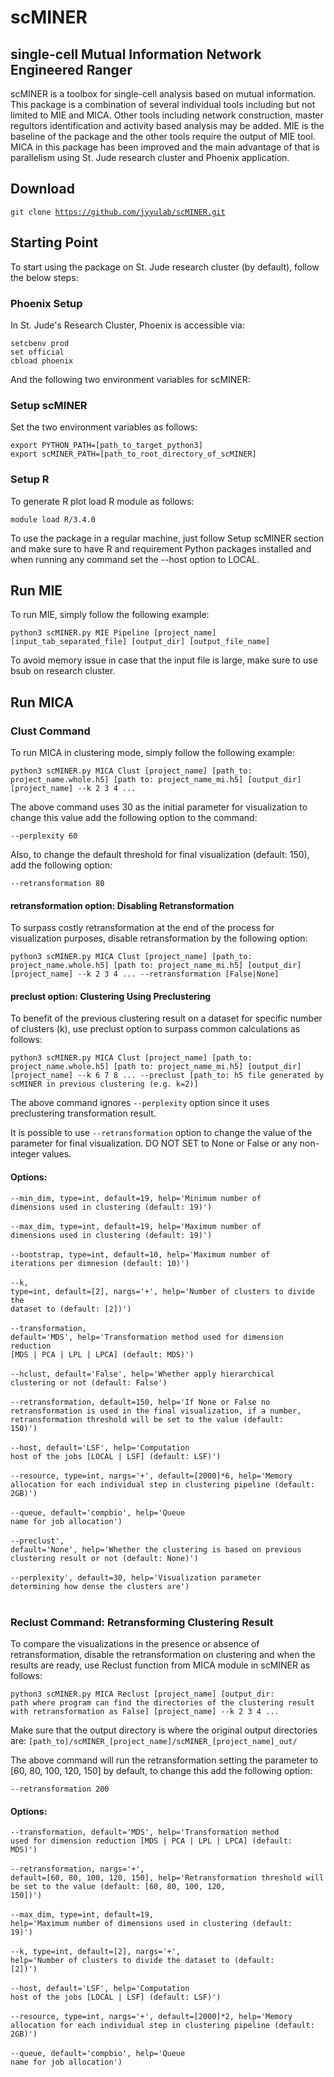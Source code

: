 # scMINER
## single-cell Mutual Information Network Engineered Ranger

scMINER is a toolbox for single-cell analysis based on mutual information. This package is a combination of several individual tools including but not limited to MIE and MICA. Other tools including network construction, master regultors identification and activity based analysis may be added. MIE is the baseline of the package and the other tools require the output of MIE tool. MICA in this package has been improved and the main advantage of that is parallelism using St. Jude research cluster and Phoenix application.

## Download

<code>git clone https://github.com/jyyulab/scMINER.git</code>

## Starting Point

To start using the package on St. Jude research cluster (by default), follow the below steps:

### Phoenix Setup

In St. Jude's Research Cluster, Phoenix is accessible via:

<code>setcbenv prod</code></br>
<code>set official</code></br>
<code>cbload phoenix</code>

And the following two environment variables for scMINER:

### Setup scMINER

Set the two environment variables as follows:

<code>export PYTHON_PATH=[path_to_target_python3]</code>
</br>
<code>export scMINER_PATH=[path_to_root_directory_of_scMINER]</code>

### Setup R

To generate R plot load R module as follows:

<code>module load R/3.4.0</code>

To use the package in a regular machine, just follow Setup scMINER section and make sure to have R and requirement Python packages installed and when running any command set the --host option to LOCAL.

## Run MIE

To run MIE, simply follow the following example:

<code>python3 scMINER.py MIE Pipeline [project_name] [input_tab_separated_file] [output_dir] [output_file_name]</code>

To avoid memory issue in case that the input file is large, make sure to use bsub on research cluster.

## Run MICA

### Clust Command
To run MICA in clustering mode, simply follow the following example:

<code>python3 scMINER.py MICA Clust [project_name] [path_to: project_name.whole.h5] [path to: project_name_mi.h5] [output_dir] [project_name] --k 2 3 4 ... </code>

The above command uses 30 as the initial parameter for visualization to change this value add the following option to the command:

<code>--perplexity 60</code>

Also, to change the default threshold for final visualization (default: 150), add the following option:

<code>--retransformation 80</code>

#### retransformation option: Disabling Retransformation
To surpass costly retransformation at the end of the process for visualization purposes, disable retransformation by the following option:

<code>python3 scMINER.py MICA Clust [project_name] [path_to: project_name.whole.h5] [path to: project_name_mi.h5] [output_dir] [project_name] --k 2 3 4 ... --retransformation [False|None]</code>

#### preclust option: Clustering Using Preclustering
To benefit of the previous clustering result on a dataset for specific number of clusters (k), use preclust option to surpass common calculations as follows:

<code>python3 scMINER.py MICA Clust [project_name] [path_to: project_name.whole.h5] [path to: project_name_mi.h5] [output_dir] [project_name] --k 6 7 8 ... --preclust [path_to: h5 file generated by scMINER in previous clustering (e.g. k=2)]</code>

The above command ignores <code>--perplexity</code> option since it uses preclustering transformation result.</br>

It is possible to use <code>--retransformation</code> option to change the value of the parameter for final visualization. DO NOT SET to None or False or any non-integer values.

#### Options:

<code>--min_dim, type=int, default=19, help='Minimum number of dimensions used in clustering (default: 19)')</code></br></br>
<code>--max_dim, type=int, default=19, help='Maximum number of dimensions used in clustering (default: 19)')</code></br></br>
<code>--bootstrap, type=int, default=10, help='Maximum number of iterations per dimnesion (default: 10)')</code></br></br>
<code>--k, type=int, default=[2], nargs='+', help='Number of clusters to divide the dataset to (default: [2])')</code></br></br>
<code>--transformation, default='MDS', help='Transformation method used for dimension reduction [MDS | PCA | LPL | LPCA] (default: MDS)')</code></br></br>
<code>--hclust, default='False', help='Whether apply hierarchical clustering or not (default: False')</code></br></br>
<code>--retransformation, default=150, help='If None or False no retransformation is used in the final visualization, if a number, retransformation threshold will be set to the value (default: 150)')</code></br></br>
<code>--host, default='LSF', help='Computation host of the jobs [LOCAL | LSF] (default: LSF)')</code></br></br>
<code>--resource, type=int, nargs='+', default=[2000]*6, help='Memory allocation for each individual step in clustering pipeline (default: 2GB)')</code></br></br>
<code>--queue, default='compbio', help='Queue name for job allocation')</code></br></br>
<code>--preclust', default='None', help='Whether the clustering is based on previous clustering result or not (default: None)')</code></br></br>
<code>--perplexity', default=30, help='Visualization parameter determining how dense the clusters are')</code></br></br>

### Reclust Command: Retransforming Clustering Result
To compare the visualizations in the presence or absence of retransformation, disable the retransformation on clustering and when the results are ready, use Reclust function from MICA module in scMINER as follows:

<code>python3 scMINER.py MICA Reclust [project_name] [output_dir: path where program can find the directories of the clustering result with retransformation as False] [project_name] --k 2 3 4 ... </code>

Make sure that the output directory is where the original output directories are: 
<code>[path_to]/scMINER_[project_name]/scMINER_[project_name]_out/</code>

The above command will run the retransformation setting the parameter to [60, 80, 100, 120, 150] by default, to change this add the following option:

<code>--retransformation 200</code>

#### Options:

<code>--transformation, default='MDS', help='Transformation method used for dimension reduction [MDS | PCA | LPL | LPCA] (default: MDS)')</code></br></br>
<code>--retransformation, nargs='+', default=[60, 80, 100, 120, 150], help='Retransformation threshold will be set to the value (default: [60, 80, 100, 120, 150])')</code></br></br>
<code>--max_dim, type=int, default=19, help='Maximum number of dimensions used in clustering (default: 19)')</code></br></br>
<code>--k, type=int, default=[2], nargs='+', help='Number of clusters to divide the dataset to (default: [2])')</code></br></br>
<code>--host, default='LSF', help='Computation host of the jobs [LOCAL | LSF] (default: LSF)')</code></br></br>
<code>--resource, type=int, nargs='+', default=[2000]*2, help='Memory allocation for each individual step in clustering pipeline (default: 2GB)')</code></br></br>
<code>--queue, default='compbio', help='Queue name for job allocation')</code></br></br>
